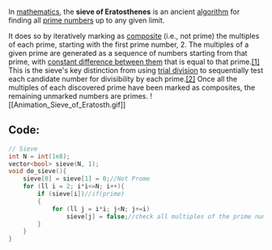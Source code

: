 In [mathematics](https://en.wikipedia.org/wiki/Mathematics "Mathematics"), the **sieve of Eratosthenes** is an ancient [algorithm](https://en.wikipedia.org/wiki/Algorithm "Algorithm") for finding all [prime numbers](https://en.wikipedia.org/wiki/Prime_number "Prime number") up to any given limit.

It does so by iteratively marking as [composite](https://en.wikipedia.org/wiki/Composite_number "Composite number") (i.e., not prime) the multiples of each prime, starting with the first prime number, 2. The multiples of a given prime are generated as a sequence of numbers starting from that prime, with [constant difference between them](https://en.wikipedia.org/wiki/Arithmetic_progression "Arithmetic progression") that is equal to that prime.[[1]](https://en.wikipedia.org/wiki/Sieve_of_Eratosthenes#cite_note-horsley-1) This is the sieve's key distinction from using [trial division](https://en.wikipedia.org/wiki/Trial_division "Trial division") to sequentially test each candidate number for divisibility by each prime.[[2]](https://en.wikipedia.org/wiki/Sieve_of_Eratosthenes#cite_note-ONeill-2) Once all the multiples of each discovered prime have been marked as composites, the remaining unmarked numbers are primes.
![[Animation_Sieve_of_Eratosth.gif]]
## Code:

```c++
// Sieve
int N = int(1e8);
vector<bool> sieve(N, 1);
void do_sieve(){
    sieve[0] = sieve[1] = 0;//Not Prome
    for (ll i = 2; i*i<=N; i++){
        if (sieve[i])//if(prime)
        {
            for (ll j = i*i; j<N; j+=i)
                sieve[j] = false;//check all multiples of the prime number as !Prime
        }
    }
}
```
